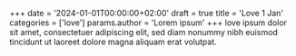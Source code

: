 +++
date = '2024-01-01T00:00:00+02:00'
draft = true
title = 'Love 1 Jan'
categories = ['love']
params.author = 'Lorem ipsum'
+++
love ipsum dolor sit amet, consectetuer adipiscing elit, sed diam nonummy nibh euismod tincidunt ut laoreet dolore magna aliquam erat volutpat.
